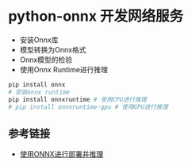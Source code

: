 # python-onnx 开发网络服务

* 安装Onnx库
* 模型转换为Onnx格式
* Onnx模型的检验
* 使用Onnx Runtime进行推理

```py
pip install onnx 
# 安装onnx runtime
pip install onnxruntime # 使用CPU进行推理
# pip install onnxruntime-gpu # 使用GPU进行推理
```

## 参考链接

* [使用ONNX进行部署并推理](https://datawhalechina.github.io/thorough-pytorch/%E7%AC%AC%E4%B9%9D%E7%AB%A0/9.1%20%E4%BD%BF%E7%94%A8ONNX%E8%BF%9B%E8%A1%8C%E9%83%A8%E7%BD%B2%E5%B9%B6%E6%8E%A8%E7%90%86.html)
